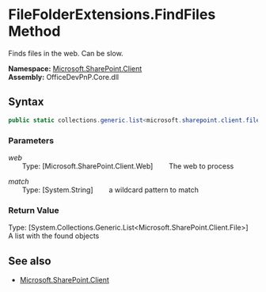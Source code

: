 # FileFolderExtensions.FindFiles Method  
Finds files in the web. Can be slow.  

**Namespace:** [Microsoft.SharePoint.Client](Microsoft.SharePoint.Client.md)  
**Assembly:** OfficeDevPnP.Core.dll  
## Syntax
```C#
public static collections.generic.list<microsoft.sharepoint.client.file> FindFiles(Web web,String match)
```
### Parameters
*web*  
&emsp;&emsp;Type: [Microsoft.SharePoint.Client.Web] 
&emsp;&emsp;The web to process  
  
*match*  
&emsp;&emsp;Type: [System.String] 
&emsp;&emsp;a wildcard pattern to match  
  
### Return Value
Type: [System.Collections.Generic.List<Microsoft.SharePoint.Client.File>]  
A list with the found  objects

## See also
- [Microsoft.SharePoint.Client](Microsoft.SharePoint.Client.md)
